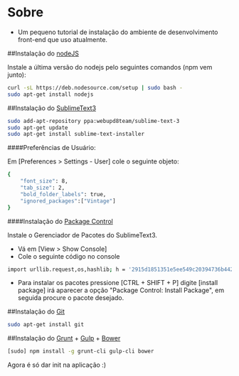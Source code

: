 # Sobre
- Um pequeno tutorial de instalação do ambiente de desenvolvimento front-end que uso atualmente.


##Instalação do [nodeJS](https://nodejs.org/en/)

Instale a última versão do nodejs pelo seguintes comandos (npm vem junto):

```sh
curl -sL https://deb.nodesource.com/setup | sudo bash -
sudo apt-get install nodejs
```



##Instalação do [SublimeText3](http://www.sublimetext.com/3)

```sh
sudo add-apt-repository ppa:webupd8team/sublime-text-3
sudo apt-get update
sudo apt-get install sublime-text-installer
```

####Preferências de Usuário:

Em [Preferences > Settings - User] cole o seguinte objeto:

```sh
{
	"font_size": 8,
	"tab_size": 2,
	"bold_folder_labels": true,
	"ignored_packages":["Vintage"]
}
```

####Instalação do [Package Control](https://packagecontrol.io/)

Instale o Gerenciador de Pacotes do SublimeText3.

- Vá em [View > Show Console]
- Cole o seguinte código no console

```sh
import urllib.request,os,hashlib; h = '2915d1851351e5ee549c20394736b442' + '8bc59f460fa1548d1514676163dafc88'; pf = 'Package Control.sublime-package'; ipp = sublime.installed_packages_path(); urllib.request.install_opener( urllib.request.build_opener( urllib.request.ProxyHandler()) ); by = urllib.request.urlopen( 'http://packagecontrol.io/' + pf.replace(' ', '%20')).read(); dh = hashlib.sha256(by).hexdigest(); print('Error validating download (got %s instead of %s), please try manual install' % (dh, h)) if dh != h else open(os.path.join( ipp, pf), 'wb' ).write(by)
```
- Para instalar os pacotes pressione [CTRL + SHIFT + P] digite [install package] irá aparecer a opção "Package Control: Install Package", em seguida procure o pacote desejado.


##Instalação do [Git](https://git-scm.com/)
```sh
sudo apt-get install git
```

##Instalação do [Grunt](http://gruntjs.com/) + [Gulp](http://gulpjs.com/) + [Bower](http://bower.io/)
```sh
[sudo] npm install -g grunt-cli gulp-cli bower
```

Agora é só dar init na aplicação :)